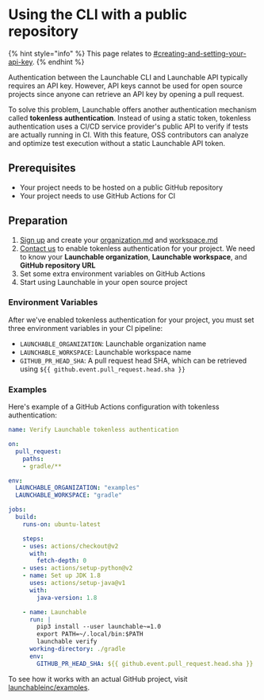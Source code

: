 # Using the CLI with a public repository

{% hint style="info" %}
This page relates to [#creating-and-setting-your-api-key](../getting-started.md#creating-and-setting-your-api-key "mention").
{% endhint %}

Authentication between the Launchable CLI and Launchable API typically requires an API key. However, API keys cannot be used for open source projects since anyone can retrieve an API key by opening a pull request.

To solve this problem, Launchable offers another authentication mechanism called **tokenless authentication**. Instead of using a static token, tokenless authentication uses a CI/CD service provider's public API to verify if tests are actually running in CI. With this feature, OSS contributors can analyze and optimize test execution without a static Launchable API token.

## Prerequisites

* Your project needs to be hosted on a public GitHub repository
* Your project needs to use GitHub Actions for CI

## Preparation

1. [Sign up](http://app.launchableinc.com/signup) and create your [organization.md](../concepts/organization.md "mention") and [workspace.md](../concepts/workspace.md "mention")
2. [Contact us](https://www.launchableinc.com/support) to enable tokenless authentication for your project. We need to know your **Launchable organization**, **Launchable workspace**, and **GitHub repository URL**
3. Set some extra environment variables on GitHub Actions
4. Start using Launchable in your open source project

### Environment Variables

After we've enabled tokenless authentication for your project, you must set three environment variables in your CI pipeline:

* `LAUNCHABLE_ORGANIZATION`: Launchable organization name
* `LAUNCHABLE_WORKSPACE`: Launchable workspace name
* `GITHUB_PR_HEAD_SHA`: A pull request head SHA, which can be retrieved using `${{ github.event.pull_request.head.sha }}`

### Examples

Here's example of a GitHub Actions configuration with tokenless authentication:

```yaml
name: Verify Launchable tokenless authentication

on:
  pull_request:
    paths:
    - gradle/**

env:
  LAUNCHABLE_ORGANIZATION: "examples"
  LAUNCHABLE_WORKSPACE: "gradle"

jobs:
  build:
    runs-on: ubuntu-latest

    steps:
    - uses: actions/checkout@v2
      with:
        fetch-depth: 0
    - uses: actions/setup-python@v2
    - name: Set up JDK 1.8
      uses: actions/setup-java@v1
      with:
        java-version: 1.8

    - name: Launchable
      run: |
        pip3 install --user launchable~=1.0
        export PATH=~/.local/bin:$PATH
        launchable verify
      working-directory: ./gradle
      env:
        GITHUB_PR_HEAD_SHA: ${{ github.event.pull_request.head.sha }}
```

To see how it works with an actual GitHub project, visit [launchableinc/examples](https://github.com/launchableinc/examples).
